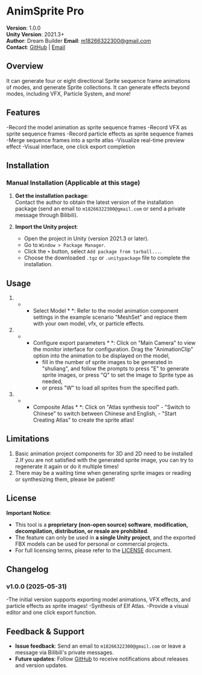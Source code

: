 ﻿# AnimSprite Pro

**Version**: 1.0.0  
**Unity Version**: 2021.3+  
**Author**: Dream Builder 
**Email**: m18266322300@gmail.com  
**Contact**: [GitHub](https://menghuan13251.github.io/)   |  [Email](mailto:m18266322300@gmail.com)  

## Overview  
It can generate four or eight directional Sprite sequence frame animations of modes, and generate Sprite collections. It can generate effects beyond modes, including VFX, Particle System, and more!


## Features  
-Record the model animation as sprite sequence frames
-Record VFX as sprite sequence frames
-Record particle effects as sprite sequence frames
-Merge sequence frames into a sprite atlas
-Visualize real-time preview effect
-Visual interface, one click export completion


## Installation  
### **Manual Installation (Applicable at this stage)**  
1. **Get the installation package**:  
   Contact the author to obtain the latest version of the installation package (send an email to `m18266322300@gmail.com` or send a private message through Bilibili).  

2. **Import the Unity project**:  
   - Open the project in Unity (version 2021.3 or later).  
   - Go to `Window > Package Manager`.  
   - Click the `+` button, select `Add package from tarball...`.  
   - Choose the downloaded `.tgz` or `.unitypackage` file to complete the installation.  


## Usage  
1. * * Select Model * *:
Refer to the model animation component settings in the example scenario "MeshSet" and replace them with your own model, vfx, or particle effects.
2. * * Configure export parameters * *:
Click on "Main Camera" to view the monitor interface for configuration. Drag the "AnimationClip" option into the animation to be displayed on the model,
		* fill in the number of sprite images to be generated in "shuliang", and follow the prompts to press "E" to generate sprite images, or press "Q" to set the image to Sprite type as needed,
		* or press "W" to load all sprites from the specified path.
3. * * Composite Atlas * *:
Click on "Atlas synthesis tool" - "Switch to Chinese" to switch between Chinese and English, - "Start Creating Atlas" to create the sprite atlas!




## Limitations  
1. Basic animation project components for 3D and 2D need to be installed
2.If you are not satisfied with the generated sprite image, you can try to regenerate it again or do it multiple times!
3. There may be a waiting time when generating sprite images or reading or synthesizing them, please be patient!


## License  
**Important Notice**:  
- This tool is a **proprietary (non-open source) software**, **modification, decompilation, distribution, or resale are prohibited**.  
- The feature can only be used in **a single Unity project**, and the exported FBX models can be used for personal or commercial projects.  
- For full licensing terms, please refer to the [LICENSE](https://github.com/menghuan13251/TerrainToFbx-Docs/blob/main/LICENSE.md) document.  


## Changelog  
### v1.0.0 (2025-05-31)  
-The initial version supports exporting model animations, VFX effects, and particle effects as sprite images!
-Synthesis of Elf Atlas.
-Provide a visual editor and one click export function.

## Feedback & Support  
- **Issue feedback**: Send an email to `m18266322300@gmail.com` or leave a message via Bilibili's private messages.  
- **Future updates**: Follow [GitHub](https://menghuan13251.github.io/)  to receive notifications about releases and version updates.
